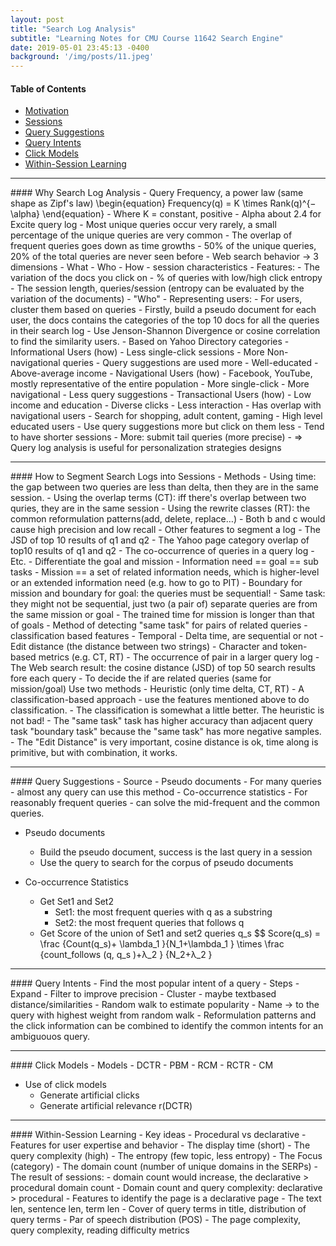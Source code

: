 ```yaml
---
layout: post
title: "Search Log Analysis"
subtitle: "Learning Notes for CMU Course 11642 Search Engine"
date: 2019-05-01 23:45:13 -0400
background: '/img/posts/11.jpeg'
---
```

#### Table of Contents
- <a href="#motivation">Motivation</a>
- <a href="#session">Sessions</a>
- <a href="#suggestion">Query Suggestions</a>
- <a href="#intent">Query Intents</a>
- <a href="#click">Click Models</a>
- <a href="#within">Within-Session Learning</a>

<div id="#motivation"/>
<hr>
#### Why Search Log Analysis
- Query Frequency, a power law (same shape as Zipf's law)
\begin{equation}
    Frequency(q) = K \times Rank(q)^{−\alpha}
\end{equation}
    - Where K = constant, positive
    - Alpha about 2.4 for Excite query log
    - Most unique queries occur very rarely, a small percentage of the unique queries are very common
    - The overlap of frequent queries goes down as time growths
    - 50% of the unique queries, 20% of the total queries are never seen before
- Web search behavior -> 3 dimensions
    - What
    - Who
    - How - session characteristics
        - Features:
            - The variation of the docs you click on 
            - % of queries with low/high click entropy
                - The session length, queries/session (entropy can be evaluated by the variation of the documents)
- "Who"
    - Representing users:
        - For users, cluster them based on queries
        - Firstly, build a pseudo document for each user, the docs contains the categories of the top 10 docs for all the queries in their search log
        - Use Jenson-Shannon Divergence or cosine correlation to find the similarity users.
        - Based on Yahoo Directory categories
    - Informational Users (how)
        - Less single-click sessions
        - More Non-navigational queries
        - Query suggestions are used more
        - Well-educated
        - Above-average income
    - Navigational Users (how)
        - Facebook, YouTube, mostly representative of the entire population
        - More single-click
        - More navigational
        - Less query suggestions
    - Transactional Users (how)
        - Low income and education
        - Diverse clicks
        - Less interaction
        - Has overlap with navigational users
        - Search for shopping, adult content, gaming
    - High level educated users
        - Use query suggestions more but click on them less
        - Tend to have shorter sessions
        - More: submit tail queries (more precise)
    - => Query log analysis is useful for personalization strategies designs

<div id="session"/>
<hr>
#### How to Segment Search Logs into Sessions
- Methods
    - Using time: the gap between two queries are less than delta, then they are in the same session.
    - Using the overlap terms (CT): iff there's overlap between two quries, they are in the same session
    - Using the rewrite classes (RT): the common reformulation patterns(add, delete, replace…) 
    - Both b and c would cause high precision and low recall
    - Other features to segment a log
        - The JSD of top 10 results of q1 and q2
        - The Yahoo page category overlap of top10 results of q1 and q2
        - The co-occurrence of queries in a query log
        - Etc.
- Differentiate the goal and mission
    - Information need == goal == sub tasks
    - Mission == a set of related information needs, which is higher-level or an extended information need (e.g. how to go to PIT)
    - Boundary for mission and boundary for goal: the queries must be sequential!
    - Same task: they might not be sequential, just two (a pair of) separate queries are from the same mission or goal
    - The trained time for mission is longer than that of goals
    - Method of detecting "same task" for pairs of related queries - classification based features
        - Temporal
            - Delta time, are sequential or not 
        - Edit distance (the distance between two strings)
            - Character and token-based metrics (e.g. CT, RT)
        - The occurrence of <q1, q2> pair in a larger query log
        - The Web search result: the cosine distance (JSD) of top 50 search results fore each query 
        - To decide the if <q1, q2> are related queries (same for mission/goal) Use two methods
            - Heuristic (only time delta, CT, RT)
            - A classification-based approach - use the features mentioned above to do classification.
            - The classification is somewhat a little better. The heuristic is not bad!
        - The "same task" task has higher accuracy than adjacent query task "boundary task" because the "same task" has more negative samples.
        - The "Edit Distance" is very important, cosine distance is ok, time along is primitive, but with combination, it works.





<div id="suggestion"/>
<hr>
#### Query Suggestions
- Source
    - Pseudo documents
        - For many queries - almost any query can use this method
    - Co-occurrence statistics
        - For reasonably frequent queries - can solve the mid-frequent and the common queries. 

- Pseudo documents
    - Build the pseudo document, success is the last query in a session
    - Use the query to search for the corpus of pseudo documents

- Co-occurrence Statistics
    - Get Set1 and Set2
        - Set1: the most frequent queries with q as a substring
        - Set2: the most frequent queries that follows q
    - Get Score of the union of Set1 and set2 queries q_s
        $$ Score(q_s) = \frac {Count(q_s)+ \lambda_1 }{N_1+\lambda_1  } \times \frac {count_follows (q, q_s )+λ_2 } {N_2+λ_2 }

<div id="intent"/>
<hr>
#### Query Intents
- Find the most popular intent of a query
    - Steps
        - Expand
        - Filter to improve precision
        - Cluster - maybe textbased distance/similarities
        - Random walk to estimate popularity
        - Name → to the query with highest weight from random walk
    - Reformulation patterns and the click information can be combined  to identify the common intents for an ambiguouos query.

<div id="click"/>
<hr>
#### Click Models
- Models
    - DCTR
    - PBM
    - RCM
    - RCTR
    - CM

- Use of click models
    - Generate artificial clicks
    - Generate artificial relevance r(DCTR)

<div id="within"/>
<hr>
#### Within-Session Learning
- Key ideas
- Procedural vs declarative
- Features for user expertise and behavior
    - The display time (short)
    - The query complexity (high)
    - The entropy (few topic, less entropy)
    - The Focus (category)
    - The domain count (number of unique domains in the SERPs)
- The result of sessions:
    - domain count would increase, the declarative > procedural domain count
    - Domain count and query complexity: declarative > procedural
    - Features to identify the page is a declarative page
        - The text len, sentence len, term len
        - Cover of query terms in title, distribution of query terms
        - Par of speech distribution (POS)
        - The page complexity, query complexity, reading difficulty metrics


